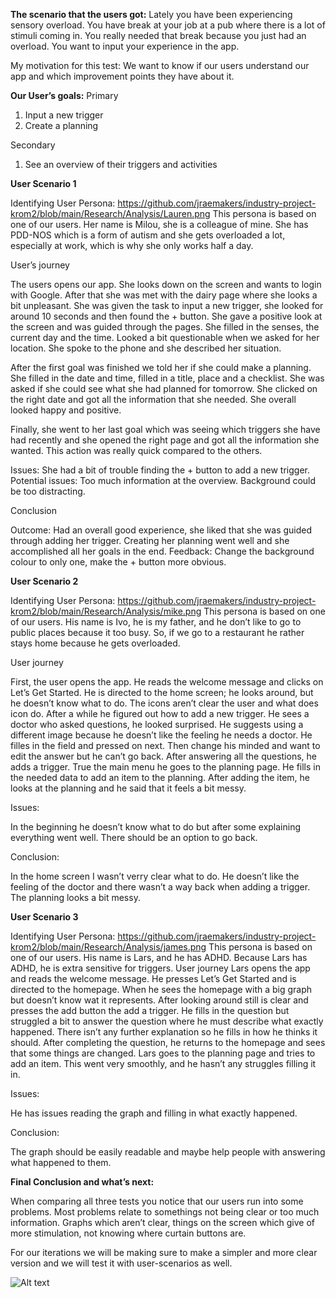 **The scenario that the users got:**
Lately you have been experiencing sensory overload. You have break at your job at a pub where there is a lot of stimuli coming in. You really needed that break because you just had an overload. You want to input your experience in the app. 

My motivation for this test: We want to know if our users understand our app and which improvement points they have about it.

**Our User’s goals:**
Primary

1.	Input a new trigger
2.	Create a planning
   
Secondary

1.	See an overview of their triggers and activities

**User Scenario 1**

Identifying User Persona:
https://github.com/jraemakers/industry-project-krom2/blob/main/Research/Analysis/Lauren.png 
This persona is based on one of our users. Her name is Milou, she is a colleague of mine. She has PDD-NOS which is a form of autism and she gets overloaded a lot, especially at work, which is why she only works half a day.

User’s journey

The users opens our app. She looks down on the screen and wants to login with Google. After that she was met with the dairy page where she looks a bit unpleasant. She was given the task to input a new trigger, she looked for around 10 seconds and then found the + button. She gave a positive look at the screen and was guided through the pages. She filled in the senses, the current day and the time. Looked a bit questionable when we asked for her location. She spoke to the phone and she described her situation. 

After the first goal was finished we told her if she could make a planning. 
She filled in the date and time, filled in a title, place and a checklist. She was asked if she could see what she had planned for tomorrow. She clicked on the right date and got all the information that she needed. She overall looked happy and positive. 

Finally, she went to her last goal which was seeing which triggers she have had recently and she opened the right page and got all the information she wanted. This action was really quick compared to the others. 

Issues: She had a bit of trouble finding the + button to add a new trigger. 
Potential issues: Too much information at the overview. Background could be too distracting.

Conclusion

Outcome: Had an overall good experience, she liked that she was guided through adding her trigger. Creating her planning went well and she accomplished all her goals in the end.
Feedback: Change the background colour to only one, make the + button more obvious.



**User Scenario 2**

Identifying User Persona:
https://github.com/jraemakers/industry-project-krom2/blob/main/Research/Analysis/mike.png 
This persona is based on one of our users. His name is Ivo, he is my father, and he don’t like to go to public places because it too busy. So, if we go to a restaurant he rather stays home because he gets overloaded.


User journey

First, the user opens the app. He reads the welcome message and clicks on Let’s Get Started. He is directed to the home screen; he looks around, but he doesn’t know what to do. The icons aren’t clear the user and what does icon do. After a while he figured out how to add a new trigger. He sees a doctor who asked questions, he looked surprised. He suggests using a different image because he doesn’t like the feeling he needs a doctor. He filles in the field and pressed on next. Then change his minded and want to edit the answer but he can’t go back. After answering all the questions, he adds a trigger. True the main menu he goes to the planning page. He fills in the needed data to add an item to the planning. After adding the item, he looks at the planning and he said that it feels a bit messy.

Issues:

In the beginning he doesn’t know what to do but after some explaining everything went well. There should be an option to go back.

Conclusion:

In the home screen I wasn’t verry clear what to do. He doesn’t like the feeling of the doctor and there wasn’t a way back when adding a trigger. The planning looks a bit messy.





**User Scenario 3**

Identifying User Persona:
https://github.com/jraemakers/industry-project-krom2/blob/main/Research/Analysis/james.png 
This persona is based on one of our users. His name is Lars, and he has ADHD. Because Lars has ADHD, he is extra sensitive for triggers.
User journey
Lars opens the app and reads the welcome message. He presses Let’s Get Started and is directed to the homepage. When he sees the homepage with a big graph but doesn’t know wat it represents. After looking around still is clear and presses the add button the add a trigger. He fills in the question but struggled a bit to answer the question where he must describe what exactly happened. There isn’t any further explanation so he fills in how he thinks it should. After completing the question, he returns to the homepage and sees that some things are changed. Lars goes to the planning page and tries to add an item. This went very smoothly, and he hasn’t any struggles filling it in. 

Issues: 

He has issues reading the graph and filling in what exactly happened.

Conclusion:

The graph should be easily readable and maybe help people with answering what happened to them.


**Final Conclusion and what’s next:**

When comparing all three tests you notice that our users run into some problems. Most problems relate to somethings not being clear or too much information. Graphs which aren’t clear, things on the screen which give of more stimulation, not knowing where curtain buttons are.

For our iterations we will be making sure to make a simpler and more clear version and we will test it with user-scenarios as well. 

![Alt text]([https://assets.digitalocean.com/articles/alligator/boo.svg](https://ictresearchmethods.nl/img/methods/lab/usability-testing.webp) "a title")








